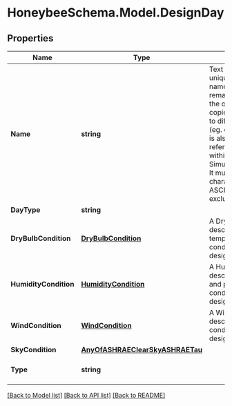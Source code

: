 
# HoneybeeSchema.Model.DesignDay

## Properties

Name | Type | Description | Notes
------------ | ------------- | ------------- | -------------
**Name** | **string** | Text string for a unique design day name. This name remains constant as the object is mutated, copied, and serialized to different formats (eg. dict, idf, osm). It is also used to reference the object within SimulationParameters. It must be &lt; 100 characters, use only ASCII characters and exclude (, ; ! \\n \\t). | 
**DayType** | **string** |  | 
**DryBulbCondition** | [**DryBulbCondition**](DryBulbCondition.md) | A DryBulbCondition describing temperature conditions on the design day. | 
**HumidityCondition** | [**HumidityCondition**](HumidityCondition.md) | A HumidityCondition describing humidity and precipitation conditions on the design day. | 
**WindCondition** | [**WindCondition**](WindCondition.md) | A WindCondition describing wind conditions on the design day. | 
**SkyCondition** | [**AnyOfASHRAEClearSkyASHRAETau**](AnyOfASHRAEClearSkyASHRAETau.md) |  | 
**Type** | **string** |  | [optional] [default to "DesignDay"]

[[Back to Model list]](../README.md#documentation-for-models)
[[Back to API list]](../README.md#documentation-for-api-endpoints)
[[Back to README]](../README.md)

